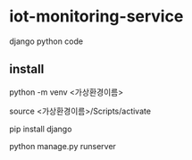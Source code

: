 # iot-monitoring-service
django python code


## install
python -m venv <가상환경이름>

source <가상환경이름>/Scripts/activate

pip install django

python manage.py runserver
